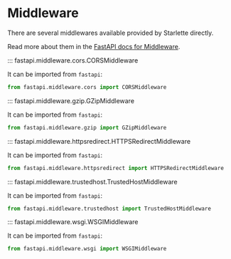 # Middleware

There are several middlewares available provided by Starlette directly.

Read more about them in the
[FastAPI docs for Middleware](https://fastapi.tiangolo.com/advanced/middleware/).

::: fastapi.middleware.cors.CORSMiddleware

It can be imported from `fastapi`:

```python
from fastapi.middleware.cors import CORSMiddleware
```

::: fastapi.middleware.gzip.GZipMiddleware

It can be imported from `fastapi`:

```python
from fastapi.middleware.gzip import GZipMiddleware
```

::: fastapi.middleware.httpsredirect.HTTPSRedirectMiddleware

It can be imported from `fastapi`:

```python
from fastapi.middleware.httpsredirect import HTTPSRedirectMiddleware
```

::: fastapi.middleware.trustedhost.TrustedHostMiddleware

It can be imported from `fastapi`:

```python
from fastapi.middleware.trustedhost import TrustedHostMiddleware
```

::: fastapi.middleware.wsgi.WSGIMiddleware

It can be imported from `fastapi`:

```python
from fastapi.middleware.wsgi import WSGIMiddleware
```

